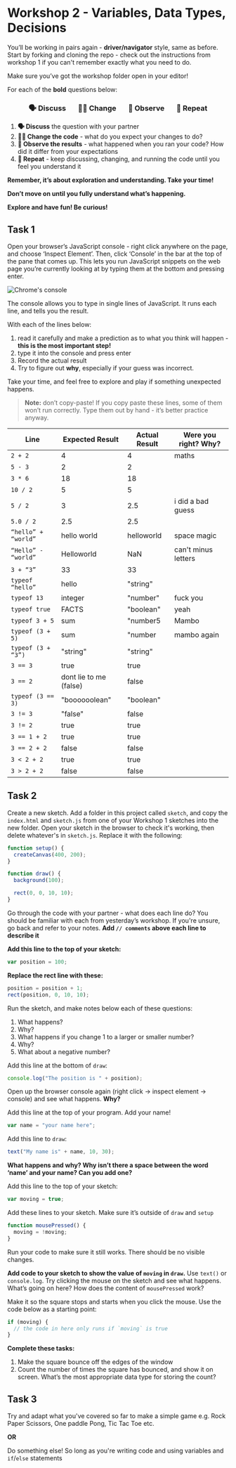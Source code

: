 # Workshop 2 - Variables, Data Types, Decisions

You’ll be working in pairs again - **driver/navigator** style, same as before.
Start by forking and cloning the repo - check out the instructions from workshop
1 if you can't remember exactly what you need to do.

Make sure you’ve got the workshop folder open in your editor!

For each of the **bold** questions below:

<h3 align="center">
  🗣 Discuss &nbsp;&nbsp;&nbsp;&nbsp;&nbsp;
  👩‍💻 Change &nbsp;&nbsp;&nbsp;&nbsp;&nbsp;
  👀 Observe &nbsp;&nbsp;&nbsp;&nbsp;&nbsp;
  🔄 Repeat
</h3>

1. **🗣 Discuss** the question with your partner
2. **👩‍💻 Change the code** - what do you expect your changes to do?
3. **👀 Observe the results** - what happened when you ran your code? How did it
   differ from your expectations
4. **🔄 Repeat** - keep discussing, changing, and running the code until you
   feel you understand it

**Remember, it’s about exploration and understanding. Take your time!**

**Don’t move on until you fully understand what’s happening.**

**Explore and have fun! Be curious!**

## Task 1

Open your browser’s JavaScript console - right click anywhere on the page, and
choose ‘Inspect Element’. Then, click ‘Console’ in the bar at the top of the
pane that comes up. This lets you run JavaScript snippets on the web page you’re
currently looking at by typing them at the bottom and pressing enter.

![Chrome's console](./img/console.png)

The console allows you to type in single lines of JavaScript. It runs each line,
and tells you the result.

With each of the lines below:

1. read it carefully and make a prediction as to what you think will happen -
   **this is the most important step!**
2. type it into the console and press enter
3. Record the actual result
4. Try to figure out **why**, especially if your guess was incorrect.

Take your time, and feel free to explore and play if something unexpected
happens.

> **Note:** don’t copy-paste! If you copy paste these lines, some of them won’t
> run correctly. Type them out by hand - it’s better practice anyway.

| Line                | Expected Result        | Actual Result | Were you right? Why? |
| ------------------- | ---------------------- | ------------- | -------------------- |
| `2 + 2`             | 4                      | 4             | maths                |
| `5 - 3`             | 2                      | 2             |                      |
| `3 * 6`             | 18                     | 18            |                      |
| `10 / 2`            | 5                      | 5             |                      |
| `5 / 2`             | 3                      | 2.5           | i did a bad guess    |
| `5.0 / 2`           | 2.5                    | 2.5           |                      |
| `“hello” + “world”` | hello world            | helloworld    | space magic          |
| `“Hello” - “world”` | Helloworld             | NaN           | can't minus letters  |
| `3 + “3”`           | 33                     | 33            |                      |
| `typeof “hello”`    | hello                  | "string"      |                      |
| `typeof 13`         | integer                | "number"      | fuck you             |
| `typeof true`       | FACTS                  | "boolean"     | yeah                 |
| `typeof 3 + 5`      | sum                    | "number5      | Mambo                |
| `typeof (3 + 5)`    | sum                    | "number       | mambo again          |
| `typeof (3 + “3”)`  | "string"               | "string"      |                      |
| `3 == 3`            | true                   | true          |                      |
| `3 == 2`            | dont lie to me (false) | false         |                      |
| `typeof (3 == 3)`   | "boooooolean"          | "boolean"     |                      |
| `3 != 3`            | "false"                | false         |                      |
| `3 != 2`            | true                   | true          |                      |
| `3 == 1 + 2`        | true                   | true          |                      |
| `3 == 2 + 2`        | false                  | false         |                      |
| `3 < 2 + 2`         | true                   | true          |                      |
| `3 > 2 + 2`         | false                  | false         |                      |

## Task 2

Create a new sketch. Add a folder in this project called `sketch`, and copy the
`index.html` and `sketch.js` from one of your Workshop 1 sketches into the new
folder. Open your sketch in the browser to check it's working, then delete
whatever's in `sketch.js`. Replace it with the following:

```js
function setup() {
  createCanvas(400, 200);
}

function draw() {
  background(100);

  rect(0, 0, 10, 10);
}
```

Go through the code with your partner - what does each line do? You should be
familiar with each from yesterday’s workshop. If you're unsure, go back and
refer to your notes. **Add `// comments` above each line to describe it**

**Add this line to the top of your sketch:**

```js
var position = 100;
```

**Replace the rect line with these:**

```js
position = position + 1;
rect(position, 0, 10, 10);
```

Run the sketch, and make notes below each of these questions:

1. What happens?
2. Why?
3. What happens if you change 1 to a larger or smaller number?
4. Why?
5. What about a negative number?

Add this line at the bottom of `draw`:

```js
console.log("The position is " + position);
```

Open up the browser console again (right click -> inspect element -> console)
and see what happens. **Why?**

Add this line at the top of your program. Add your name!

```js
var name = "your name here";
```

Add this line to `draw`:

```js
text("My name is" + name, 10, 30);
```

**What happens and why? Why isn’t there a space between the word ‘name’ and your
name? Can you add one?**

Add this line to the top of your sketch:

```js
var moving = true;
```

Add these lines to your sketch. Make sure it’s outside of `draw` and `setup`

```js
function mousePressed() {
  moving = !moving;
}
```

Run your code to make sure it still works. There should be no visible changes.

**Add code to your sketch to show the value of `moving` in `draw`.** Use
`text()` or `console.log`. Try clicking the mouse on the sketch and see what
happens. What’s going on here? How does the content of `mousePressed` work?

Make it so the square stops and starts when you click the mouse. Use the code
below as a starting point:

```js
if (moving) {
  // the code in here only runs if `moving` is true
}
```

**Complete these tasks:**

1. Make the square bounce off the edges of the window
2. Count the number of times the square has bounced, and show it on screen.
   What’s the most appropriate data type for storing the count?

## Task 3

Try and adapt what you've covered so far to make a simple game e.g. Rock Paper
Scissors, One paddle Pong, Tic Tac Toe etc.

**OR**

Do something else! So long as you're writing code and using variables and
`if`/`else` statements
